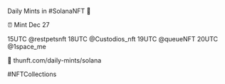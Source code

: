Daily Mints in #SolanaNFT 🚀

⏰ Mint Dec 27

15UTC @restpetsnft
18UTC @Custodios_nft
19UTC @queueNFT
20UTC @1space_me

🔗 thunft.com/daily-mints/solana

#NFTCollections